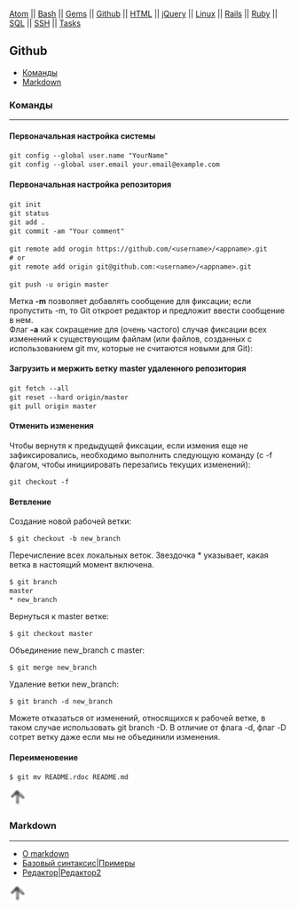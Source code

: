 [Atom](/atom.md) || [Bash](bash.md) || [Gems](/gems.md) || [Github](/github.md) || [HTML](html.md) || [jQuery](/jquery.md) || [Linux](/linux.md) || [Rails](rails.md) || [Ruby](ruby.md) || [SQL](sql.md) || [SSH](ssh.md) || [Tasks](tasks.md)

## Github


* [Команды](#команды)
* [Markdown](#markdown)

### Команды

---

#### Первоначальная настройка системы

```
git config --global user.name "YourName"
git config --global user.email your.email@example.com
```

#### Первоначальная настройка репозитория

```
git init
git status
git add .
git commit -am "Your comment"

git remote add orogin https://github.com/<username>/<appname>.git
# or
git remote add origin git@github.com:<username>/<appname>.git

git push -u origin master
```
Метка __-m__ позволяет добавлять сообщение для фиксации; если пропустить -m, то Git откроет редактор и предложит ввести сообщение в нем.  
Флаг __-a__ как сокращение для (очень частого) случая фиксации всех изменений к существующим файлам (или файлов, созданных с использованием git mv, которые не считаются новыми для Git):

#### Загрузить и мержить ветку master удаленного репозитория
```
git fetch --all
git reset --hard origin/master
git pull origin master
```
#### Отменить изменения

Чтобы вернутя к предыдущей фиксации, если измения еще не зафиксировались, необходимо выполнить следующую команду (с -f флагом, чтобы инициировать перезапись текущих изменений):
```
git checkout -f
```
#### Ветвление

Создание новой рабочей ветки:
```
$ git checkout -b new_branch
```
Перечисление всех локальных веток. Звездочка * указывает, какая ветка в настоящий момент включена.
```
$ git branch
master
* new_branch
```
Вернуться к master ветке:
```
$ git checkout master
```
Объединение new_branch c master:
```
$ git merge new_branch
```
Удаление ветки new_branch:
```
$ git branch -d new_branch
```
Можете отказаться от изменений, относящихся к рабочей ветке, в таком случае использовать git branch -D. В отличие от флага -d, флаг -D сотрет ветку даже если мы не объединили изменения.

####  Переименовение
```
$ git mv README.rdoc README.md
```

[![up](/image/up.png)](#github)


### Markdown

---

* [О markdown](https://help.github.com/articles/about-writing-and-formatting-on-github/)
* [Базовый синтаксис](https://help.github.com/articles/basic-writing-and-formatting-syntax/)|[Примеры](https://learn.getgrav.org/content/markdown)
* [Редактор](https://jbt.github.io/markdown-editor/)|[Редактор2](https://stackedit.io/editor#)

[![up](/image/up.png)](#github)
